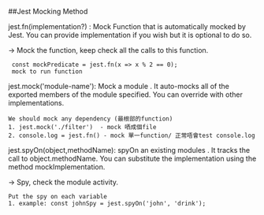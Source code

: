 ##Jest Mocking Method

jest.fn(implementation?) : Mock Function that is automatically mocked by Jest. You can provide implementation if you wish but it is optional to do so.

-> Mock the function, keep check all the calls to this function.
```
 const mockPredicate = jest.fn(x => x % 2 == 0);
 mock to run function
 ```


jest.mock('module-name'): Mock a module . It auto-mocks all of the exported members of the module specified. You can override with other implementations.

```
We should mock any dependency (最根部的function)
1. jest.mock('./filter')  - mock 哂成個file
2. console.log = jest.fn() - mock 單一function/ 正常唔會test console.log
```

jest.spyOn(object,methodName): spyOn an existing modules . It tracks the call to object.methodName. You can substitute the implementation using the method mockImplementation.

-> Spy, check the module activity.
```
Put the spy on each variable
1. example: const johnSpy = jest.spyOn('john', 'drink');

```
